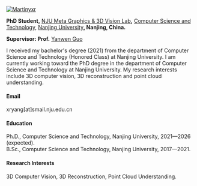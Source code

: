 

[![Martinyxr](https://img.shields.io/badge/Martinyxr-github-blue?logo=github)](https://github.com/Martinyxr)

**PhD Student,** [NJU Meta Graphics & 3D Vision Lab](http://www.njumeta.com)**,** [Computer Science and Technology](http://cs.nju.edu.cn//), [Nanjing University](http://www.nju.edu.cn/)**, Nanjing, China.**

**Supervisor: Prof.** 
[Yanwen Guo](http://cs.nju.edu.cn/ywguo)


I received my bachelor's degree (2021) from the department of Computer Science and Technology (Honored Class) at Nanjing University. I am currently working toward the PhD degree in the department of Computer Science and Technology at Nanjing University. My research interests include 3D computer vision, 3D reconstruction and point cloud understanding.


#### Email
xryang[at]smail.nju.edu.cn

#### Education
Ph.D., Computer Science and Technology, Nanjing University, 2021—2026 (expected).\
B.Sc., Computer Science and Technology, Nanjing University, 2017—2021.

#### Research Interests
3D Computer Vision, 3D Reconstruction, Point Cloud Understanding.

